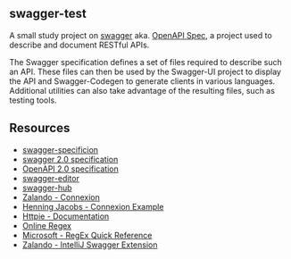 ## swagger-test
A small study project on [swagger](https://swagger.io/) aka. [OpenAPI Spec](https://en.wikipedia.org/wiki/OpenAPI_Specification), 
a project used to describe and document RESTful APIs.

The Swagger specification defines a set of files required to describe such an API. These files can then be used by the Swagger-UI 
project to display the API and Swagger-Codegen to generate clients in various languages. Additional utilities can also take 
advantage of the resulting files, such as testing tools.

## Resources
- [swagger-specificion](https://swagger.io/docs/specification/about/)
- [swagger 2.0 specification](https://swagger.io/docs/specification/2-0/basic-structure/)
- [OpenAPI 2.0 specification](https://github.com/OAI/OpenAPI-Specification/blob/master/versions/2.0.md)
- [swagger-editor](https://editor.swagger.io/)
- [swagger-hub](https://swagger.io/tools/swaggerhub/)
- [Zalando - Connexion](https://github.com/zalando/connexion)
- [Henning Jacobs - Connexion Example](https://github.com/hjacobs/connexion-example)
- [Httpie - Documentation](https://httpie.org/doc)
- [Online Regex](https://regex101.com/)
- [Microsoft - RegEx Quick Reference](https://docs.microsoft.com/en-us/dotnet/standard/base-types/regular-expression-language-quick-reference)
- [Zalando - IntelliJ Swagger Extension](https://github.com/zalando/intellij-swagger/tree/master/examples/extensions-zalando)